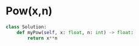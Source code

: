 # Pow(x,n)
```python
class Solution:
    def myPow(self, x: float, n: int) -> float:
        return x**n
```
